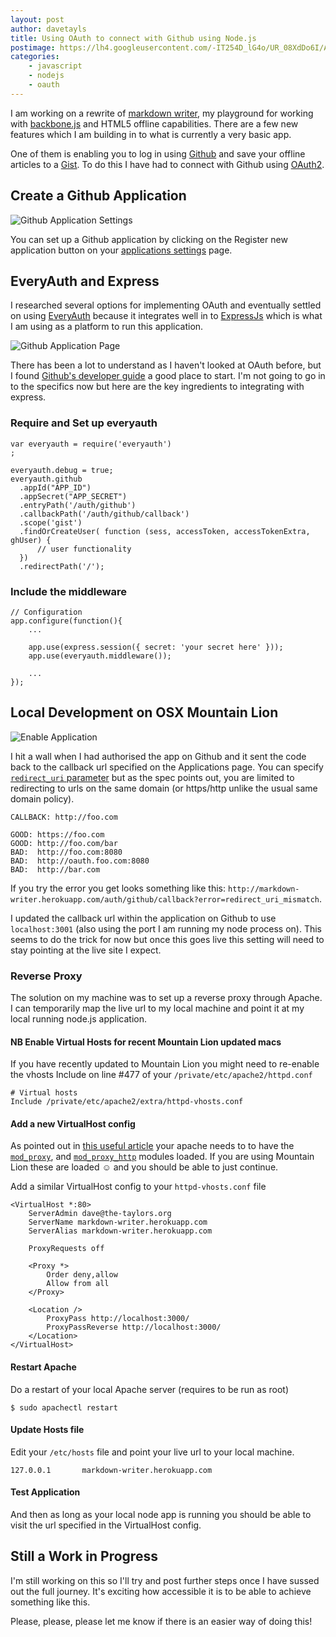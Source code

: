 ```yaml
---
layout: post
author: davetayls
title: Using OAuth to connect with Github using Node.js
postimage: https://lh4.googleusercontent.com/-IT254D_lG4o/UR_08XdDo6I/AAAAAAAAuug/yLjwsuJO6f0/s800/oathgithub.png
categories:
    - javascript
    - nodejs
    - oauth
---
```


I am working on a rewrite of [markdown writer](http://markdown-writer.herokuapp.com), my playground for working with [backbone.js](http://documentcloud.github.com/backbone/) and HTML5 offline capabilities. There are a few new features which I am building in to what is currently a very basic app.

One of them is enabling you to log in using [Github](http://github.com) and save your offline articles to a [Gist](http://gist.github.com). To do this I have had to connect with Github using [OAuth2](http://oauth.net/).

Create a Github Application
--

![Github Application Settings](https://lh6.googleusercontent.com/-3QP5zBkGjWw/UHH2vcZLW6I/AAAAAAAArao/Vgd7q7Dbgbk/s800/Screen%2520Shot%25202012-10-07%2520at%252022.08.31.png)

You can set up a Github application by clicking on the Register new application button on your [applications settings](https://github.com/settings/applications) page.

EveryAuth and Express
--

I researched several options for implementing OAuth and eventually settled on using [EveryAuth](http://everyauth.com/#other-modules/github-oauth) because it integrates well in to [ExpressJs](http://expressjs.com) which is what I am using as a platform to run this application.

![Github Application Page](https://lh5.googleusercontent.com/-MRR8bYu_20Q/UHH2vbka-RI/AAAAAAAAras/HHZQqmBNj78/s800/Screen%2520Shot%25202012-10-07%2520at%252022.11.56.png)

There has been a lot to understand as I haven't looked at OAuth before, but I found [Github's developer guide](http://developer.github.com/v3/oauth/) a good place to start. I'm not going to go in to the specifics now but here are the key ingredients to integrating with express.

### Require and Set up everyauth


    var everyauth = require('everyauth')
    ;

    everyauth.debug = true;
    everyauth.github
      .appId("APP_ID")
      .appSecret("APP_SECRET")
      .entryPath('/auth/github')
      .callbackPath('/auth/github/callback')
      .scope('gist')
      .findOrCreateUser( function (sess, accessToken, accessTokenExtra, ghUser) {
          // user functionality
      })
      .redirectPath('/');

### Include the middleware

    // Configuration
    app.configure(function(){
        ...

        app.use(express.session({ secret: 'your secret here' }));
        app.use(everyauth.middleware());

        ...
    });


Local Development on OSX Mountain Lion
--

![Enable Application](https://lh6.googleusercontent.com/-9Qpv28Q_fPQ/UHH2vfVPbXI/AAAAAAAArak/OWmE3BUVvVo/s800/Screen%2520Shot%25202012-10-07%2520at%252021.06.15.png)

I hit a wall when I had authorised the app on Github and it sent the code back to the callback url specified on the Applications page. You can specify [`redirect_uri` parameter](http://developer.github.com/v3/oauth/#redirect-urls) but as the spec points out, you are limited to redirecting to urls on the same domain (or https/http unlike the usual same domain policy).

    CALLBACK: http://foo.com

    GOOD: https://foo.com
    GOOD: http://foo.com/bar
    BAD:  http://foo.com:8080
    BAD:  http://oauth.foo.com:8080
    BAD:  http://bar.com

If you try the error you get looks something like this: `http://markdown-writer.herokuapp.com/auth/github/callback?error=redirect_uri_mismatch`.

I updated the callback url within the application on Github to use `localhost:3001` (also using the port I am running my node process on). This seems to do the trick for now but once this goes live this setting will need to stay pointing at the live site I expect.

### Reverse Proxy
The solution on my machine was to set up a reverse proxy through Apache. I can temporarily map the live url to my local machine and point it at my local running node.js application.

#### NB Enable Virtual Hosts for recent Mountain Lion updated macs
If you have recently updated to Mountain Lion you might need to re-enable the vhosts Include on line #477 of your `/private/etc/apache2/httpd.conf`

    # Virtual hosts
    Include /private/etc/apache2/extra/httpd-vhosts.conf

#### Add a new VirtualHost config
As pointed out in [this useful article](http://thatextramile.be/blog/2012/01/hosting-a-node-js-site-through-apache) your apache needs to to have the [`mod_proxy`](http://httpd.apache.org/docs/2.2/mod/mod_proxy.html), and [`mod_proxy_http`](http://httpd.apache.org/docs/2.2/mod/mod_proxy_http.html) modules loaded. If you are using Mountain Lion these are loaded ☺ and you should be able to just continue.

Add a similar VirtualHost config to your `httpd-vhosts.conf` file

    <VirtualHost *:80>
        ServerAdmin dave@the-taylors.org
        ServerName markdown-writer.herokuapp.com
        ServerAlias markdown-writer.herokuapp.com

        ProxyRequests off

        <Proxy *>
            Order deny,allow
            Allow from all
        </Proxy>

        <Location />
            ProxyPass http://localhost:3000/
            ProxyPassReverse http://localhost:3000/
        </Location>
    </VirtualHost>

#### Restart Apache
Do a restart of your local Apache server (requires to be run as root)

    $ sudo apachectl restart

#### Update Hosts file
Edit your `/etc/hosts` file and point your live url to your local machine.

    127.0.0.1       markdown-writer.herokuapp.com


#### Test Application
And then as long as your local node app is running you should be able to visit the url specified in the VirtualHost config.


Still a Work in Progress
--

I'm still working on this so I'll try and post further steps once I have sussed out the full journey. It's exciting how accessible it is to be able to achieve something like this.

Please, please, please let me know if there is an easier way of doing this!

